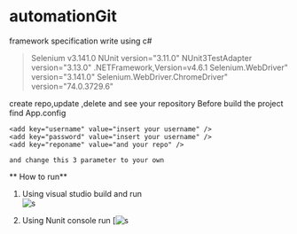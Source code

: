 # automationGit
framework specification
write using c#
> Selenium v3.141.0
> NUnit version="3.11.0"
>NUnit3TestAdapter version="3.13.0"
> .NETFramework,Version=v4.6.1
>Selenium.WebDriver" version="3.141.0"
>Selenium.WebDriver.ChromeDriver" version="74.0.3729.6"


create repo,update ,delete and see your repository
Before build the project find App.config
```
<add key="username" value="insert your username" />
<add key="password" value="insert your username" />
<add key="reponame" value="and your repo" />
```    
    and change this 3 parameter to your own 
    
 ** How to run**
 1. Using visual studio build and run  
 ![s](https://i.ibb.co/k4tTb9X/visualstudio.png"s")
 
 2. Using Nunit console run 
 [![s](https://i.ibb.co/qNL0VS5/nunit-console.png "s")
